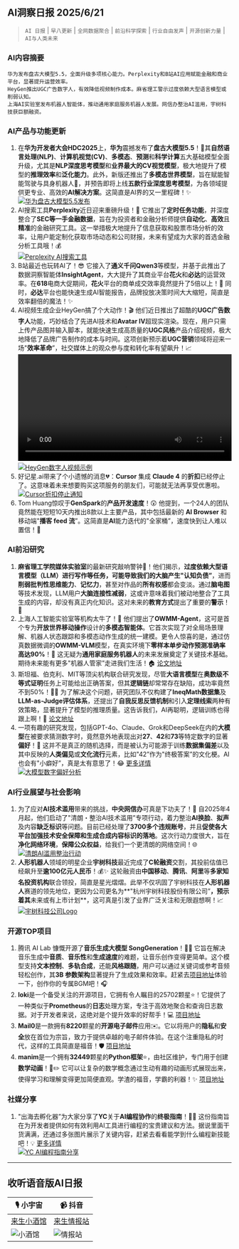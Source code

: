 ## AI洞察日报 2025/6/21

>  `AI 日报` | `早八更新` | `全网数据聚合` | `前沿科学探索` | `行业自由发声` | `开源创新力量` | `AI与人类未来` 



### **AI内容摘要**

```
华为发布盘古大模型5.5，全面升级多项核心能力。Perplexity和B站AI应用赋能金融和商业平台，显著提升运营效率。
HeyGen推出UGC广告数字人，有效降低视频制作成本。麻省理工警示过度依赖大型语言模型或削弱认知。
上海AI实验室发布机器人智能体，推动通用家庭服务机器人发展。网信办整治AI滥用，宇树科技获巨额融资。
```



### **AI产品与功能更新**
1.  在**华为开发者大会HDC2025**上，**华为**震撼发布了**盘古大模型5.5**！🚀其**自然语言处理(NLP)**、**计算机视觉(CV)**、**多模态**、**预测**和**科学计算**五大基础模型全面升级，尤其是**NLP深度思考模型**和**业界最大的CV视觉模型**，极大地提升了模型的**推理效率**和**泛化能力**。此外，新版还推出了**多模态世界模型**，旨在赋能智能驾驶与具身机器人🤖，并预告即将上线**五款行业深度思考模型**，为各领域提供更专业、高效的**AI解决方案**。这简直是AI界的又一里程碑！✨
    <br/> [![华为盘古大模型5.5发布](https://cdn.jsdelivr.net/gh/justlovemaki/imagehub@main/assets/2025/07/news_01jzjcy807eggrxehnvfkwm032.png)](https://cdn.jsdelivr.net/gh/justlovemaki/imagehub@main/assets/2025/07/news_01jzjcy807eggrxehnvfkwm032.png) <br/>
2.  AI搜索工具**Perplexity**近日迎来重磅升级！🎉 它推出了**定时任务功能**，并深度整合了**SEC等一手金融数据**，旨在为投资者和金融分析师提供**自动化**、**高效**且**精准**的金融研究工具。这一举措极大地提升了信息获取和股票市场分析的效率，让用户能定制化获取市场动态和公司财报，未来有望成为大家的首选金融分析工具哦！💰
    <br/> [![Perplexity AI搜索工具](https://cdn.jsdelivr.net/gh/justlovemaki/imagehub@main/assets/2025/07/news_01jzjcxvzhe7vr2p29kgm7y7wt.jpg "perplexity")](https://cdn.jsdelivr.net/gh/justlovemaki/imagehub@main/assets/2025/07/news_01jzjcxvzhe7vr2p29kgm7y7wt.jpg) <br/>
3.  B站最近也玩转AI了！😎 它接入了**通义千问Qwen3**等模型，并基于此推出了数据洞察智能体**InsightAgent**，大大提升了其商业平台**花火**和**必达**的运营效率。在**618**电商大促期间，**花火**平台的商单成交效率竟然提升了5倍以上！🤩 同时，**必达**平台也能快速生成AI智能报告，品牌投放决策时间大大缩短，简直是效率翻倍的魔法！✨
4.  AI视频生成企业HeyGen搞了个大动作！🎬 他们近日推出了超酷的**UGC广告数字人**功能，巧妙结合了先进AI技术和**Avatar IV**超现实渲染。现在，用户只需上传产品图并输入脚本，就能快速生成高质量的**UGC风格**产品介绍视频，极大地降低了品牌广告制作的成本与时间。这项创新预示着**UGC营销**领域将迎来一场"**效率革命**”，社交媒体上的观众参与度和转化率有望飙升！📈
    <video src="https://cdn.jsdelivr.net/gh/justlovemaki/imagehub@main/assets/2025/07/news_01jzjcyzkgeq4taa36bhnwb4jk.mp4" controls="controls" width="100%"></video> <br/> [![HeyGen数字人视频示例](https://cdn.jsdelivr.net/gh/justlovemaki/imagehub@main/assets/2025/07/news_01jzjcy2vye8bbebngc4pzrc2g.png)](https://cdn.jsdelivr.net/gh/justlovemaki/imagehub@main/assets/2025/07/news_01jzjcy2vye8bbebngc4pzrc2g.png) <br/>
5.  好记星.ai带来了个小遗憾的消息💔：**Cursor** 集成 **Claude 4** 的**折扣**已经停止了。这意味着未来想要购买这项服务的朋友们，可能就无法再享受优惠啦。
    <br/> [![Cursor折扣停止通知](https://cdnv2.ruguoapp.com/FpogNLsOUMuY8J4tzSXREzqXe5qAv3.png)](https://cdnv2.ruguoapp.com/FpogNLsOUMuY8J4tzSXREzqXe5qAv3.png) <br/>
6.  Tom Huang惊叹于**GenSpark**的**产品开发速度**！😲 他提到，一个24人的团队竟然能在短短10天内推出8款以上主要产品，其中包括最新的 **AI Browser** 和移动端"**播客 feed 流**”。这简直是**AI**能力迭代的"全家桶”，速度快到让人难以置信！🚀

### **AI前沿研究**
1.  **麻省理工学院媒体实验室**的最新研究敲响警钟🚨！他们揭示，**过度依赖大型语言模型（LLM）**进行写作等任务，可能导致我们的大脑产生**"认知负债”**，进而**削弱批判性思维能力**、**记忆力**，甚至对作品的**所有权感**都会变淡。通过**脑电图**等技术发现，LLM用户**大脑连接性减弱**，这或许意味着我们被动地整合了工具生成的内容，却没有真正内化知识。这对未来的**教育方式**提出了重要的**警示**！🤔
2.  上海人工智能实验室等机构太牛了！👏 他们提出了**OWMM-Agent**，这可是首个专为**开放世界移动操作**设计的**多模态智能体**。它首次实现了对全局场景理解、机器人状态跟踪和多模态动作生成的统一建模。更令人惊喜的是，通过仿真数据微调的**OWMM-VLM**模型，在真实环境下**零样本单步动作预测准确率高达90%**！💯 这无疑为**通用家庭服务机器人**的未来发展奠定了关键技术基础。期待未来能有更多"机器人管家”走进我们生活！🏠 [论文地址](https://arxiv.org/pdf/2506.04217)
3.  斯坦福、伯克利、MIT等顶尖机构联合研究发现，尽管**大语言模型**在**奥数级不等式证明**任务上可能给出正确答案，但其**逻辑链**却常常存在缺陷，成功率竟然不到50%！😵‍💫 为了解决这个问题，研究团队不仅构建了**IneqMath数据集**及**LLM-as-Judge评估体系**，还提出了**自我反思反馈机制**和引入**定理线索**两种有效策略，显著提升了模型的推理质量。这告诉我们，AI再聪明，逻辑训练也得跟上啊！🧠 [论文地址](https://arxiv.org/abs/2506.07927)
4.  一项有趣的研究发现，包括GPT-4o、Claude、Grok和DeepSeek在内的**大模型**在被要求猜测数字时，竟然意外地表现出对**27**、**42**和**73**等特定数字的显著**偏好**！🤔 这并不是真正的随机选择，而是被认为可能源于训练**数据集偏差**以及其中反映的**人类偏见**或**文化流行**元素，比如"42”作为"终极答案”的文化梗。AI也会有"小癖好”，真是太有意思了！😂 [更多详情](https://www.jiqizhixin.com/articles/2025-06-19-4)
    <br/> [![大模型数字偏好分析](https://cdn.jsdelivr.net/gh/justlovemaki/imagehub@main/assets/2025/07/news_01jzjcxbmgepy80hqq172bfn66.png)](https://cdn.jsdelivr.net/gh/justlovemaki/imagehub@main/assets/2025/07/news_01jzjcxbmgepy80hqq172bfn66.png) <br/>

### **AI行业展望与社会影响**
1.  为了应对**AI技术滥用**带来的挑战，**中央网信办**可真是下功夫了！💪 自2025年4月起，他们启动了"清朗・整治AI技术滥用”专项行动，着力整治**AI换脸**、**拟声**及内容**缺乏标识**等问题。目前已经处理了**3700多个违规账号**，并且**促使各大平台加强技术安全保障和生成合成内容标识的落地**。这次行动力度很大，旨在**净化网络环境**，**保障公众权益**，给我们一个更清朗的网络空间！🌐
    <br/> [![清朗AI滥用整治行动](https://cdn.jsdelivr.net/gh/justlovemaki/imagehub@main/assets/2025/07/news_01jzjcxn6jf5487vm70a4gm4jf.jpg)](https://cdn.jsdelivr.net/gh/justlovemaki/imagehub@main/assets/2025/07/news_01jzjcxn6jf5487vm70a4gm4jf.jpg) <br/>
2.  **人形机器人**领域的明星企业**宇树科技**最近完成了**C轮融资**交割，其投前估值已经飙升至**逾100亿元人民币**！💰✨ 这轮融资由**中国移动**、**腾讯**、**阿里**等**多家知名投资机构**联合领投，简直是星光熠熠。此举不仅巩固了宇树科技在**人形机器人**赛道的领先地位，更因为公司更名为**"杭州宇树科技股份有限公司”**，预示着其**未来或有上市计划**，这可真是引发了业界广泛关注和无限遐想啊！📈
    <br/> [![宇树科技公司Logo](https://cdn.jsdelivr.net/gh/justlovemaki/imagehub@main/assets/2025/07/news_01jzjcxrzwf1y8bn87gxrhjd1h.jpg)](https://cdn.jsdelivr.net/gh/justlovemaki/imagehub@main/assets/2025/07/news_01jzjcxrzwf1y8bn87gxrhjd1h.jpg) <br/>

### **开源TOP项目**
1.  腾讯 AI Lab 慷慨开源了**音乐生成大模型 SongGeneration**！🎵🎶 它旨在解决音乐生成中**音质**、**音乐性**和**生成速度**的难题，让音乐创作变得更简单。这个模型支持**文本控制**、**多轨合成**，还能**风格跟随**，用户可以通过关键词或参考音频轻松创作，其**3B 参数架构**显著提升了生成效果和效率。赶紧去[项目地址](https://huggingface.co/spaces/tencent/SongGeneration)体验一下，创作你的专属BGM吧！🎧
2.  **loki**是一个备受关注的开源项目，它拥有令人瞩目的25702颗星⭐！它提供了一种类似于**Prometheus**的**日志**处理方案，专注于高效地聚合和查询日志数据。对于开发者来说，这绝对是个提升效率的好帮手！💻 [项目地址](https://github.com/grafana/loki)
3.  **Mail0**是一款拥有**8220**颗星的**开源电子邮件**应用✉️。它以将用户的**隐私**和**安全**放在首位为宗旨，致力于提供卓越的电子邮件体验。在这个注重隐私的时代，这样的工具简直是福音！🛡️ [项目地址](https://github.com/Mail-0/Zero)
4.  **manim**是一个拥有**32449**颗星的**Python框架**⭐，由社区维护，专门用于创建**数学动画**！📐✏️ 它可以让复杂的数学概念通过生动有趣的动画形式展现出来，使得学习和理解变得更加简便直观。学渣的福音，学霸的利器！✨ [项目地址](https://github.com/ManimCommunity/manim)

### **社媒分享**
1.  "出海去孵化器”为大家分享了**YC**关于**AI编程协作**的**终极指南**！🧑‍💻 这份指南旨在为开发者提供如何有效利用AI工具进行编程的宝贵建议和方法。据说里面干货满满，还通过多张图片展示了关键内容，赶紧去看看能学到什么编程新技能吧！💡 [更多详情](https://m.okjike.com/originalPosts/685542eab7f4ddcfdfeb7dbd)
    <br/> [![YC AI编程指南分享](https://cdnv2.ruguoapp.com/FttUOjGObxfxYd8aLICxVEoESScCv3.png)](https://cdnv2.ruguoapp.com/FttUOjGObxfxYd8aLICxVEoESScCv3.png) <br/>

---

## **收听语音版AI日报**

| 🎙️ **小宇宙** | 📹 **抖音** |
| --- | --- |
| [来生小酒馆](https://www.xiaoyuzhoufm.com/podcast/683c62b7c1ca9cf575a5030e)  |   [来生情报站](https://www.douyin.com/user/MS4wLjABAAAAwpwqPQlu38sO38VyWgw9ZjDEnN4bMR5j8x111UxpseHR9DpB6-CveI5KRXOWuFwG)| 
| ![小酒馆](https://s1.imagehub.cc/images/2025/06/24/f959f7984e9163fc50d3941d79a7f262.md.png) | ![情报站](https://s1.imagehub.cc/images/2025/06/24/7fc30805eeb831e1e2baa3a240683ca3.md.png) |

    


